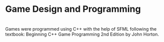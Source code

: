 # Game Design and Programming
# 
Games were programmed using C++ with the help of SFML following the textbook: Beginning C++ Game Programming 2nd Edition by John Horton.